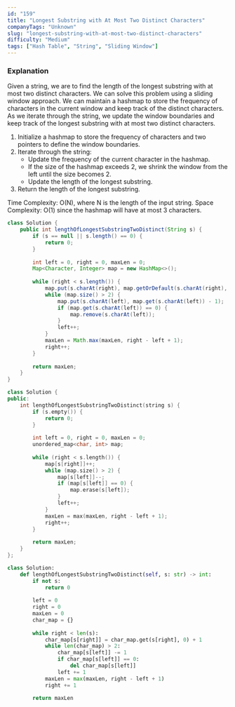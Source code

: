 ```yaml
---
id: "159"
title: "Longest Substring with At Most Two Distinct Characters"
companyTags: "Unknown"
slug: "longest-substring-with-at-most-two-distinct-characters"
difficulty: "Medium"
tags: ["Hash Table", "String", "Sliding Window"]
---
```


### Explanation

Given a string, we are to find the length of the longest substring with at most two distinct characters. We can solve this problem using a sliding window approach. We can maintain a hashmap to store the frequency of characters in the current window and keep track of the distinct characters. As we iterate through the string, we update the window boundaries and keep track of the longest substring with at most two distinct characters.

1. Initialize a hashmap to store the frequency of characters and two pointers to define the window boundaries.
2. Iterate through the string:
   - Update the frequency of the current character in the hashmap.
   - If the size of the hashmap exceeds 2, we shrink the window from the left until the size becomes 2.
   - Update the length of the longest substring.
3. Return the length of the longest substring.

Time Complexity: O(N), where N is the length of the input string.
Space Complexity: O(1) since the hashmap will have at most 3 characters.
```java
class Solution {
    public int lengthOfLongestSubstringTwoDistinct(String s) {
        if (s == null || s.length() == 0) {
            return 0;
        }
        
        int left = 0, right = 0, maxLen = 0;
        Map<Character, Integer> map = new HashMap<>();
        
        while (right < s.length()) {
            map.put(s.charAt(right), map.getOrDefault(s.charAt(right), 0) + 1);
            while (map.size() > 2) {
                map.put(s.charAt(left), map.get(s.charAt(left)) - 1);
                if (map.get(s.charAt(left)) == 0) {
                    map.remove(s.charAt(left));
                }
                left++;
            }
            maxLen = Math.max(maxLen, right - left + 1);
            right++;
        }
        
        return maxLen;
    }
}
```

```cpp
class Solution {
public:
    int lengthOfLongestSubstringTwoDistinct(string s) {
        if (s.empty()) {
            return 0;
        }
        
        int left = 0, right = 0, maxLen = 0;
        unordered_map<char, int> map;
        
        while (right < s.length()) {
            map[s[right]]++;
            while (map.size() > 2) {
                map[s[left]]--;
                if (map[s[left]] == 0) {
                    map.erase(s[left]);
                }
                left++;
            }
            maxLen = max(maxLen, right - left + 1);
            right++;
        }
        
        return maxLen;
    }
};
```

```python
class Solution:
    def lengthOfLongestSubstringTwoDistinct(self, s: str) -> int:
        if not s:
            return 0
        
        left = 0
        right = 0
        maxLen = 0
        char_map = {}
        
        while right < len(s):
            char_map[s[right]] = char_map.get(s[right], 0) + 1
            while len(char_map) > 2:
                char_map[s[left]] -= 1
                if char_map[s[left]] == 0:
                    del char_map[s[left]]
                left += 1
            maxLen = max(maxLen, right - left + 1)
            right += 1
        
        return maxLen
```